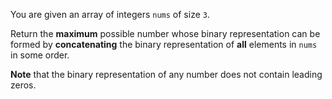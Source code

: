 You are given an array of integers `nums` of size `3`.

Return the **maximum** possible number whose binary representation can be formed by **concatenating** the binary representation of **all** elements in `nums` in some order.

**Note** that the binary representation of any number does not contain leading zeros.